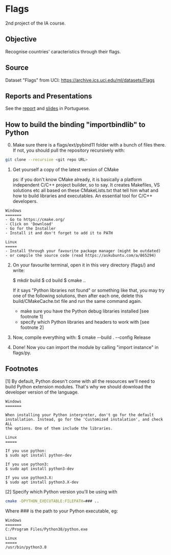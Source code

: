 Flags
=====

2nd project of the IA course.

Objective
---------

Recognise countries' caracteristics through their flags.

Source
------

Dataset "Flags" from UCI: https://archive.ics.uci.edu/ml/datasets/Flags

Reports and Presentations
-------------------------

See the [report](Flags.pdf) and [slides](Flags_Slides.pdf) in Portuguese.

How to build the binding "importbindlib" to Python
--------------------------------------------------

0. Make sure there is a flags/ext/pybind11 folder with a bunch of files there.
   If not, you should pull the repository recursively with:
 
```sh
git clone --recursive <git repo URL>
```
   
1. Get yourself a copy of the latest version of CMake

   ps: if you don't know CMake already, it is basically a platform independent
       C/C++ project builder, so to say. It creates Makefiles, VS solutions etc
       all based on these CMakeLists.txt that tell him what and how to build
       libraries and executables. An essential tool for C/C++ developers.

```
Windows
=======
- Go to https://cmake.org/
- Click on 'Download'
- Go for the Installer
- Install it and don't forget to add it to PATH

Linux
=====
- Install through your favourite package manager (might be outdated)
- or compile the source code (read https://askubuntu.com/a/865294)
```

2. On your favourite terminal, open it in this very directory (flags/) and write:

    $ mkdir build
    $ cd build
    $ cmake ..

   If it says "Python libraries not found" or something like that, you may
   try one of the following solutions, then after each one, delete this
   build/CMakeCache.txt file and run the same command again.
   
   - make sure you have the Python debug libraries installed [see footnote 1]
   - specify which Python libraries and headers to work with [see footnote 2]

3. Now, compile everything with:
   $ cmake --build . --config Release
   
4. Done! Now you can import the module by calling "import instance" in flags/py.

Footnotes
---------

[1] By default, Python doesn't come with all the resources we'll need to
    build Python extension modules. That's why we should download the
    developer version of the language.

    Windows
    =======

    When installing your Python interpreter, don't go for the default
    installation. Instead, go for the 'Customized instalation', and check ALL
    the options. One of them include the libraries.

    Linux
    =====

    If you use python:
    $ sudo apt install python-dev

    If you use python3:
    $ sudo apt install python3-dev

    If you use python3.X:
    $ sudo apt install python3.X-dev

[2] Specify which Python version you'll be using with
   
```sh
cmake -DPYTHON_EXECUTABLE:FILEPATH=### ..
```

   Where ### is the path to your Python executable, eg:

    Windows
    =======
    C:/Program Files/Python38/python.exe

    Linux
    =====
    /usr/bin/python3.8
